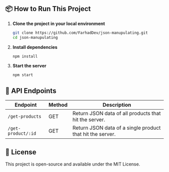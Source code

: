 ## 📦 How to Run This Project

1. **Clone the project in your local environment**

   ```bash
   git clone https://github.com/FarhadDev/json-manupulating.git
   cd json-manupulating

2. **Install dependencies**

   ```bash
   npm install

3. **Start the server**

   ```bash
   npm start

## 📡 API Endpoints

| Endpoint                  | Method | Description                                                |
|--------------------------|--------|------------------------------------------------------------|
| `/get-products`          | GET    | Return JSON data of all products that hit the server. |
| `/get-product/:id`       | GET    | Return JSON data of a single product that hit the server.|

## 📄 License

This project is open-source and available under the MIT License.

